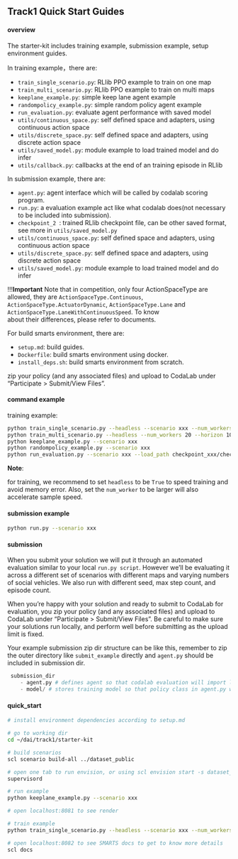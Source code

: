 ## Track1 Quick Start Guides

#### overview
The starter-kit includes training example, submission example, setup environment guides.

In training example，there are:
- `train_single_scenario.py`: RLlib PPO example to train on one map
- `train_multi_scenario.py`: RLlib PPO example to train on multi maps
- `keeplane_example.py`: simple keep lane agent example
- `randompolicy_example.py`: simple random policy agent example
- `run_evaluation.py`: evaluate agent performance with saved model
- `utils/continuous_space.py`: self defined space and adapters, using continuous action space
- `utils/discrete_space.py`: self defined space and adapters, using discrete action space
- `utils/saved_model.py`: module example to load trained model and do infer
- `utils/callback.py`: callbacks at the end of an training episode in RLlib

In submission example, there are:
- `agent.py`: agent interface which will be called by codalab scoring program.
- `run.py`: a evaluation example act like what codalab does(not necessary to be included into submission). 
- `checkpoint_2 `: trained RLlib checkpoint file, can be other saved format, see more in `utils/saved_model.py`
- `utils/continuous_space.py`: self defined space and adapters, using continuous action space
- `utils/discrete_space.py`: self defined space and adapters, using discrete action space
- `utils/saved_model.py`: module example to load trained model and do infer

!!!**Important** Note that in competition, only four ActionSpaceType are allowed, they are ``ActionSpaceType.Continuous``, 
``ActionSpaceType.ActuatorDynamic``, ``ActionSpaceType.Lane``  and ``ActionSpaceType.LaneWithContinuousSpeed``. To know  
about their differences, please refer to documents.

For build smarts environment, there are:
- `setup.md`: build guides.
- `Dockerfile`: build smarts environment using docker.
- `install_deps.sh`: build smarts environment from scratch.

zip your policy (and any associated files) and upload to CodaLab under “Participate > Submit/View Files”.

#### command example

training example:
```bash
python train_single_scenario.py --headless --scenario xxx --num_workers 20 --horizon 1000
python train_multi_scenario.py --headless --num_workers 20 --horizon 1000
python keeplane_example.py --scenario xxx
python randompolicy_example.py --scenario xxx
python run_evaluation.py --scenario xxx --load_path checkpoint_xxx/checkpoint-xxx
```

**Note**: 

for training, we recommend to set `headless` to be `True` to speed training and avoid memory error. Also, set the `num_worker` to be larger will
also accelerate sample speed.

#### submission example
```bash
python run.py --scenario xxx
```

#### submission
When you submit your solution we will put it through an automated evaluation similar to your local `run.py script`. However we’ll be evaluating it across a different set of scenarios with different maps and varying numbers of social vehicles. We also run with different seed, max step count, and episode count.

When you’re happy with your solution and ready to submit to CodaLab for evaluation, you zip your policy (and any associated files) and upload to CodaLab under “Participate > Submit/View Files”. Be careful to make sure your solutions run locally, and perform well before submitting as the upload limit is fixed.

Your example submission zip dir structure can be like this, remember to zip the outer directory like `submit_example` directly and
`agent.py` should be included in submission dir.

```python
 submission_dir
    - agent.py # defines agent so that codalab evaluation will import like from agent import agent
    - model/ # stores training model so that policy class in agent.py will restore from it.
```


####  quick_start
```bash
# install environment dependencies according to setup.md

# go to working dir
cd ~/dai/track1/starter-kit

# build scenarios
scl scenario build-all ../dataset_public

# open one tab to run envision, or using scl envision start -s dataset_public
supervisord

# run example
python keeplane_example.py --scenario xxx

# open localhost:8081 to see render

# train example
python train_single_scenario.py --headless --scenario xxx --num_workers 20 --horizon 1000

# open localhost:8082 to see SMARTS docs to get to know more details
scl docs
```

